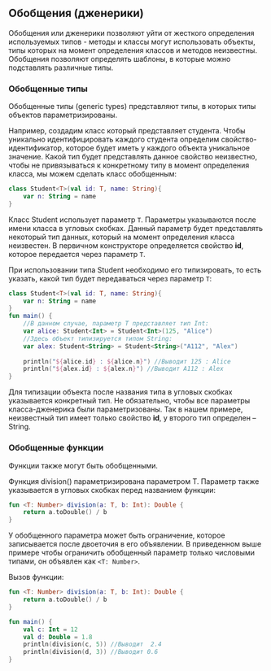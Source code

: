## Обобщения (дженерики)
Обобщения или дженерики позволяют уйти от жесткого определения используемых типов - методы и классы могут использовать объекты, типы которых на момент определения классов и методов неизвестны. 
Обобщения позволяют определять шаблоны, в которые можно подставлять различные типы.

### Обобщенные типы
Обобщенные типы (generic types) представляют типы, в которых типы объектов параметризированы.

Например, создадим класс который представляет студента. Чтобы уникально идентифицировать каждого студента определим свойство-идентификатор, которое будет иметь у каждого объекта уникальное значение. Какой тип будет представлять данное свойство неизвестно, чтобы не привязываться к конкретному типу в момент определения класса, мы можем сделать класс обобщенным:
```kotlin
class Student<T>(val id: T, name: String){
    var n: String = name
}
```
Класс Student использует параметр `T`. Параметры указываются после имени класса в угловых скобках. Данный параметр будет представлять некоторый тип данных, который на момент определения класса неизвестен. В первичном конструкторе определяется свойство **id**, которое передается через параметр `T`.

При использовании типа Student необходимо его типизировать, то есть указать, какой тип будет передаваться через параметр `T`:
```kotlin
class Student<T>(val id: T, name: String){
    var n: String = name
}
fun main() {
    //В данном случае, параметр T представляет тип Int:
    var alice: Student<Int> = Student<Int>(125, "Alice") 
    //Здесь объект типизируется типом String:
    var alex: Student<String> = Student<String>("A112", "Alex") 
 
    println("${alice.id} : ${alice.n}") //Выводит 125 : Alice
    println("${alex.id} : ${alex.n}") //Выводит A112 : Alex
}
```
Для типизации объекта после названия типа в угловых скобках указывается конкретный тип.
Не обязательно, чтобы все параметры класса-дженерика были параметризованы. Так в нашем примере, неизвестный тип имеет только свойство **id**, у второго тип определен – String.

### Обобщенные функции
Функции также могут быть обобщенными.

Функция division() параметризирована параметром T. Параметр также указывается в угловых скобках перед названием функции:
```kotlin
fun <T: Number> division(a: T, b: Int): Double {
    return a.toDouble() / b
}
```
У обобщенного параметра может быть ограничение, которое записывается после двоеточия в его объявлении. В приведенном выше примере чтобы ограничить обобщенный параметр только числовыми типами, он объявлен как `<T: Number>`.

Вызов функции:
```kotlin
fun <T: Number> division(a: T, b: Int): Double {
    return a.toDouble() / b
}

fun main() {
    val c: Int = 12
    val d: Double = 1.8
    println(division(c, 5)) //Выводит  2.4
    println(division(d, 3)) //Выводит 0.6 
}
```